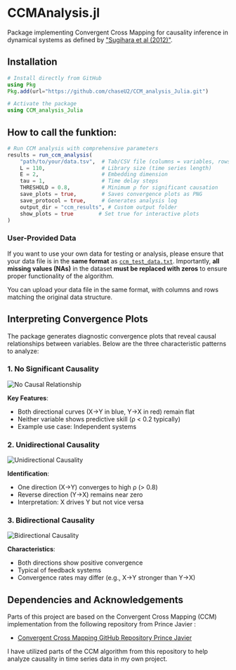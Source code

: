 # CCMAnalysis.jl

Package implementing Convergent Cross Mapping for causality inference in dynamical systems as defined by ["Sugihara et al (2012)"](https://www.science.org/doi/10.1126/science.1227079).

## Installation

```julia
# Install directly from GitHub
using Pkg
Pkg.add(url="https://github.com/chaseU2/CCM_analysis_Julia.git")

# Activate the package
using CCM_analysis_Julia
```

## How to call the funktion:

```julia
# Run CCM analysis with comprehensive parameters
results = run_ccm_analysis(
    "path/to/your/data.tsv",  # Tab/CSV file (columns = variables, rows = timepoints)
    L = 110,                  # Library size (time series length)
    E = 2,                    # Embedding dimension
    tau = 1,                  # Time delay steps
    THRESHOLD = 0.8,          # Minimum ρ for significant causation
    save_plots = true,        # Saves convergence plots as PNG
    save_protocol = true,     # Generates analysis log
    output_dir = "ccm_results", # Custom output folder
    show_plots = true        # Set true for interactive plots
)
```


### User-Provided Data

If you want to use your own data for testing or analysis, please ensure that your data file is in the **same format** as [`ccm_test_data.txt`](https://github.com/chaseU2/ccm-analysis-tool/blob/master/ccm_test_data.txt). Importantly, **all missing values (NAs)** in the dataset **must be replaced with zeros** to ensure proper functionality of the algorithm.

You can upload your data file in the same format, with columns and rows matching the original data structure.



## Interpreting Convergence Plots

The package generates diagnostic convergence plots that reveal causal relationships between variables. Below are the three characteristic patterns to analyze:

### 1. No Significant Causality
![No Causal Relationship](https://raw.githubusercontent.com/username/repo/main/docs/src/assets/no_causality.png)

**Key Features**:
- Both directional curves (X→Y in blue, Y→X in red) remain flat
- Neither variable shows predictive skill (ρ < 0.2 typically)
- Example use case: Independent systems

### 2. Unidirectional Causality
![Unidirectional Causality](https://raw.githubusercontent.com/username/repo/main/docs/src/assets/unidirectional.png)

**Identification**:
- One direction (X→Y) converges to high ρ (> 0.8)
- Reverse direction (Y→X) remains near zero
- Interpretation: X drives Y but not vice versa

### 3. Bidirectional Causality
![Bidirectional Causality](https://raw.githubusercontent.com/username/repo/main/docs/src/assets/bidirectional.png)

**Characteristics**:
- Both directions show positive convergence
- Typical of feedback systems
- Convergence rates may differ (e.g., X→Y stronger than Y→X)



## Dependencies and Acknowledgements

Parts of this project are based on the Convergent Cross Mapping (CCM) implementation from the following repository from Prince Javier :

- [Convergent Cross Mapping GitHub Repository Prince Javier ](https://github.com/PrinceJavier/causal_ccm.git)

I have utilized parts of the CCM algorithm from this repository to help analyze causality in time series data in my own project.
